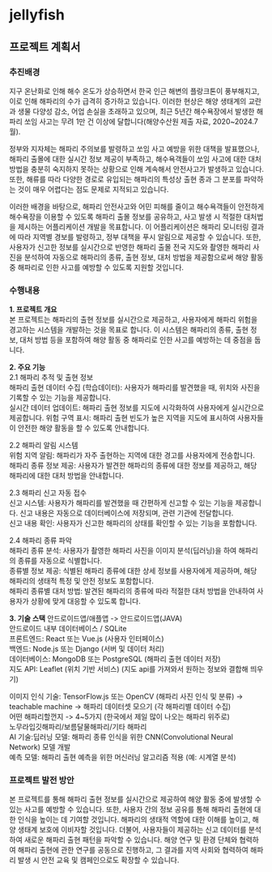 # jellyfish

## 프로젝트 계획서

### 추진배경   
지구 온난화로 인해 해수 온도가 상승하면서 한국 인근 해변의 플랑크톤이 풍부해지고, 이로 인해 해파리의 수가 급격히 증가하고 있습니다. 이러한 현상은 해양 생태계의 교란과 생물 다양성 감소, 어업 손실을 초래하고 있으며, 최근 5년간 해수욕장에서 발생한 해파리 쏘임 사고는 무려 1만 건 이상에 달합니다(해양수산원 제출 자료, 2020~2024.7월).

정부와 지자체는 해파리 주의보를 발령하고 쏘임 사고 예방을 위한 대책을 발표했으나, 해파리 출몰에 대한 실시간 정보 제공이 부족하고, 해수욕객들이 쏘임 사고에 대한 대처 방법을 충분히 숙지하지 못하는 상황으로 인해 계속해서 안전사고가 발생하고 있습니다. 또한, 해류를 따라 다양한 경로로 유입되는 해파리의 특성상 출현 종과 그 분포를 파악하는 것이 매우 어렵다는 점도 문제로 지적되고 있습니다.

이러한 배경을 바탕으로, 해파리 안전사고와 어민 피해를 줄이고 해수욕객들이 안전하게 해수욕장을 이용할 수 있도록 해파리 출몰 정보를 공유하고, 사고 발생 시 적절한 대처법을 제시하는 어플리케이션 개발을 목표합니다. 이 어플리케이션은 해파리 모니터링 결과에 따라 지역별 경보를 발령하고, 정부 대책을 푸시 알림으로 제공할 수 있습니다. 또한, 사용자가 신고한 정보를 실시간으로 반영한 해파리 출몰 전국 지도와 촬영한 해파리 사진을 분석하여 자동으로 해파리의 종류, 출현 정보, 대처 방법을 제공함으로써 해양 활동 중 해파리로 인한 사고를 예방할 수 있도록 지원할 것입니다.

### 수행내용
**1. 프로젝트 개요**   
본 프로젝트는 해파리의 출현 정보를 실시간으로 제공하고, 사용자에게 해파리 위험을 경고하는 시스템을 개발하는 것을 목표로 합니다. 이 시스템은 해파리의 종류, 출현 정보, 대처 방법 등을 포함하여 해양 활동 중 해파리로 인한 사고를 예방하는 데 중점을 둡니다.   

**2. 주요 기능**   
2.1 해파리 추적 및 출현 정보   
해파리 출현 데이터 수집 (학습데이터): 사용자가 해파리를 발견했을 때, 위치와 사진을 기록할 수 있는 기능을 제공합니다.     
실시간 데이터 업데이트: 해파리 출현 정보를 지도에 시각화하여 사용자에게 실시간으로 제공합니다. 
위험 구역 표시: 해파리 출현 빈도가 높은 지역을 지도에 표시하여 사용자들이 안전한 해양 활동을 할 수 있도록 안내합니다.  

2.2 해파리 알림 시스템   
위험 지역 알림: 해파리가 자주 출현하는 지역에 대한 경고를 사용자에게 전송합니다.    
해파리 종류 정보 제공: 사용자가 발견한 해파리의 종류에 대한 정보를 제공하고, 해당 해파리에 대한 대처 방법을 안내합니다.   

2.3 해파리 신고 자동 접수    
신고 시스템: 사용자가 해파리를 발견했을 때 간편하게 신고할 수 있는 기능을 제공합니다. 신고 내용은 자동으로 데이터베이스에 저장되며, 관련 기관에 전달합니다.     
신고 내용 확인: 사용자가 신고한 해파리의 상태를 확인할 수 있는 기능을 포함합니다.   

2.4 해파리 종류 파악    
해파리 종류 분석: 사용자가 촬영한 해파리 사진을 이미지 분석(딥러닝)을 하여 해파리의 종류를 자동으로 식별합니다.    
종류별 정보 제공: 식별된 해파리 종류에 대한 상세 정보를 사용자에게 제공하며, 해당 해파리의 생태적 특정 및 안전 정보도 포함합니다.    
해파리 종류별 대처 방법: 발견된 해파리의 종류에 따라 적절한 대처 방법을 안내하여 사용자가 상황에 맞게 대응할 수 있도록 합니다.     

**3. 기술 스택**
안드로이드앱/애플앱 -> 안드로이드앱(JAVA)    
안드로이드 내부 데이터베이스 / SQLite   
프론트엔드: React 또는 Vue.js (사용자 인터페이스)     
백엔드: Node.js 또는 Django (서버 및 데이터 처리)    
데이터베이스: MongoDB 또는 PostgreSQL (해파리 출현 데이터 저장)     
지도 API: Leaflet (위치 기반 서비스) 
(지도 api를 가져와서 원하는 정보와 결합해 띄우기)   

이미지 인식 기술: TensorFlow.js 또는 OpenCV (해파리 사진 인식 및 분류) -> teachable machine -> 해파리 데이터셋 모으기 (각 해파리별 데이터 수집)   
   어떤 해파리할껀지 -> 4~5가지 (한국에서 제일 많이 나오는 해파리 위주로)   
   노무라입깃해파리/보름달물해파리/기타 해파리   
AI 기술:딥러닝 모델: 해파리 종류 인식을 위한 CNN(Convolutional Neural Network) 모델 개발   
예측 모델: 해파리 출현 예측을 위한 머신러닝 알고리즘 적용 (예: 시계열 분석)   

### 프로젝트 발전 방안
본 프로젝트를 통해 해파리 출현 정보를 실시간으로 제공하여 해양 활동 중에 발생할 수 있는 사고를 예방할 수 있습니다. 또한, 사용자 간의 정보 공유를 통해 해파리 출현에 대한 인식을 높이는 데 기여할 것입니다. 해파리의 생태적 역할에 대한 이해를 높이고, 해양 생태계 보호에 이비자할 것입니다.
더불어, 사용자들이 제공하는 신고 데이터를 분석하여 새로운 해파리 출현 패턴을 파악할 수 있습니다. 해양 연구 및 환경 단체와 협력하여 해파리 출현에 관한 연구를 공동으로 진행하고, 그 결과를 지역 사회와 협력하여 해파리 발생 시 안전 교육 및 캠페인으로도 확장할 수 있습니다.
